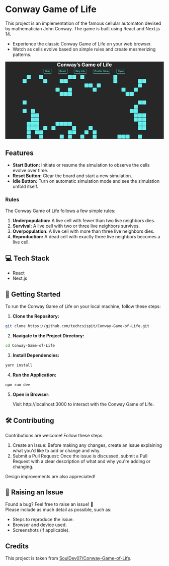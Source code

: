 # Conway Game of Life

This project is an implementation of the famous cellular automaton devised by mathematician John Conway. The game is built using React and Next.js 14.

- Experience the classic Conway Game of Life on your web browser.
- Watch as cells evolve based on simple rules and create mesmerizing patterns.


![Conway Game of Life Website Video](assets/Conway-Game-of-Life-Demo.gif)

## Features

- **Start Button:** Initiate or resume the simulation to observe the cells evolve over time.
- **Reset Button:** Clear the board and start a new simulation.
- **Idle Button:** Turn on automatic simulation mode and see the simulation unfold itself.

### Rules

The Conway Game of Life follows a few simple rules:

1. **Underpopulation:** A live cell with fewer than two live neighbors dies.
2. **Survival:** A live cell with two or three live neighbors survives.
3. **Overpopulation:** A live cell with more than three live neighbors dies.
4. **Reproduction:** A dead cell with exactly three live neighbors becomes a live cell.


## 💻 Tech Stack

- React
- Next.js

## 🚀 Getting Started

To run the Conway Game of Life on your local machine, follow these steps:

1. **Clone the Repository:**

```bash
git clone https://github.com/techcsispit/Conway-Game-of-Life.git
```

2. **Navigate to the Project Directory:**

```bash
cd Conway-Game-of-Life
```

3. **Install Dependencies:**

```bash
yarn install
```

4. **Run the Application:**

```bash
npm run dev
```

5. **Open in Browser:**

   Visit http://localhost:3000 to interact with the Conway Game of Life.

## 🛠️ Contributing

Contributions are welcome! Follow these steps:

1. Create an Issue: Before making any changes, create an issue explaining what you'd like to add or change and why.
2. Submit a Pull Request: Once the issue is discussed, submit a Pull Request with a clear description of what and why you're adding or changing.

Design improvements are also appreciated!

## 🐛 Raising an Issue

Found a bug? Feel free to raise an issue! 📝  
Please include as much detail as possible, such as:

- Steps to reproduce the issue.
- Browser and device used.
- Screenshots (if applicable).

## Credits

This project is taken from [SoulDev07/Conway-Game-of-Life](https://github.com/SoulDev07/Conway-Game-of-Life).